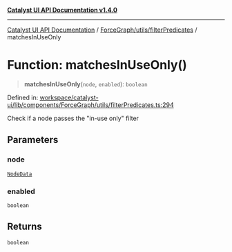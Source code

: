 [**Catalyst UI API Documentation v1.4.0**](../../../../README.md)

---

[Catalyst UI API Documentation](../../../../README.md) / [ForceGraph/utils/filterPredicates](../README.md) / matchesInUseOnly

# Function: matchesInUseOnly()

> **matchesInUseOnly**(`node`, `enabled`): `boolean`

Defined in: [workspace/catalyst-ui/lib/components/ForceGraph/utils/filterPredicates.ts:294](https://github.com/TheBranchDriftCatalyst/catalyst-ui/blob/main/lib/components/ForceGraph/utils/filterPredicates.ts#L294)

Check if a node passes the "in-use only" filter

## Parameters

### node

[`NodeData`](../../../types/interfaces/NodeData.md)

### enabled

`boolean`

## Returns

`boolean`
